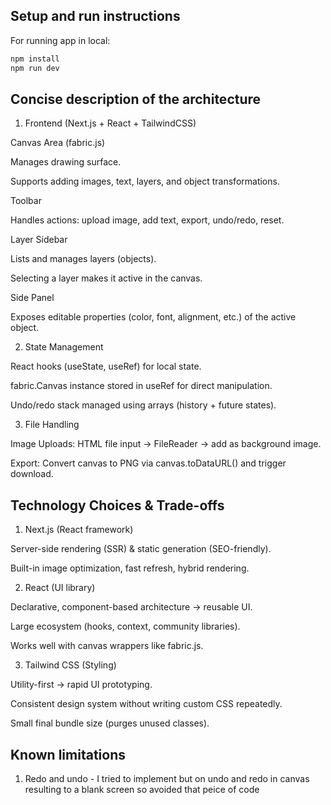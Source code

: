 

## Setup and run instructions

For running app in local:

```bash
npm install
npm run dev

```
## Concise description of the architecture

1. Frontend (Next.js + React + TailwindCSS)

Canvas Area (fabric.js)

Manages drawing surface.

Supports adding images, text, layers, and object transformations.

Toolbar

Handles actions: upload image, add text, export, undo/redo, reset.

Layer Sidebar

Lists and manages layers (objects).

Selecting a layer makes it active in the canvas.

Side Panel

Exposes editable properties (color, font, alignment, etc.) of the active object.


2. State Management

React hooks (useState, useRef) for local state.

fabric.Canvas instance stored in useRef for direct manipulation.

Undo/redo stack managed using arrays (history + future states).

3. File Handling

Image Uploads: HTML file input → FileReader → add as background image.

Export: Convert canvas to PNG via canvas.toDataURL() and trigger download.

## Technology Choices & Trade-offs

1. Next.js (React framework)

Server-side rendering (SSR) & static generation (SEO-friendly).

Built-in image optimization, fast refresh, hybrid rendering.

2. React (UI library)

Declarative, component-based architecture → reusable UI.

Large ecosystem (hooks, context, community libraries).

Works well with canvas wrappers like fabric.js.

3. Tailwind CSS (Styling)

Utility-first → rapid UI prototyping.

Consistent design system without writing custom CSS repeatedly.

Small final bundle size (purges unused classes).

## Known limitations

1. Redo and undo - I tried to implement but on undo and redo in canvas resulting to a blank screen so avoided that peice of code 